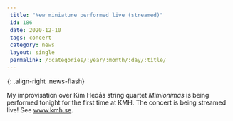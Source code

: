 ```yaml
---
 title: "New miniature performed live (streamed)"
 id: 186
 date: 2020-12-10
 tags: concert
 category: news
 layout: single
 permalink: /:categories/:year/:month/:day/:title/
---
```

![image-right](/assets/images/spacer.gif){: .align-right .news-flash}

My improvisation over Kim Hed&aring;s string quartet <em>Mimionimas</em> is being performed tonight for the first time at KMH.
The concert is being streamed live! See <a href='www.kmh..se'>www.kmh.se</a>.

